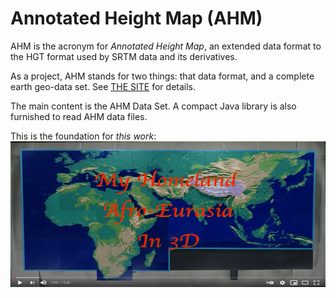 # Annotated Height Map (AHM)

AHM is the acronym for _Annotated Height Map_, an extended data format to the HGT format used by SRTM data and its derivatives.

As a project, AHM stands for two things: that data format, and a complete earth geo-data set. See [THE SITE](https://metaprgmr.github.io/AHM/) for details.

The main content is the AHM Data Set. A compact Java library is also furnished to read AHM data files.

This is the foundation for <i>this work</i>:<br>
<a href="https://www.youtube.com/watch?v=JC9t2GMbIxs" title="My Homeland Afro-Eurasia in 3D"><img src="MyHomeland3D.png" width="817" height="233" border="0"></a>
